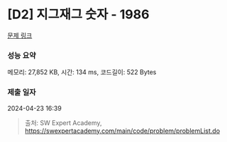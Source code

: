 # [D2] 지그재그 숫자 - 1986 

[문제 링크](https://swexpertacademy.com/main/code/problem/problemDetail.do?contestProbId=AV5PxmBqAe8DFAUq) 

### 성능 요약

메모리: 27,852 KB, 시간: 134 ms, 코드길이: 522 Bytes

### 제출 일자

2024-04-23 16:39



> 출처: SW Expert Academy, https://swexpertacademy.com/main/code/problem/problemList.do